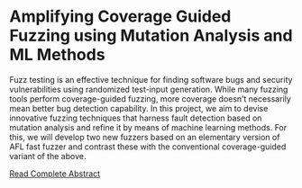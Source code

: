 # Amplifying Coverage Guided Fuzzing using Mutation Analysis and ML Methods

Fuzz testing is an effective technique for finding software bugs and security vulnerabilities using randomized test-input generation. While many fuzzing tools perform coverage-guided fuzzing, more coverage doesn’t necessarily mean better bug detection capability. In this project, we aim to devise innovative fuzzing techniques that harness fault detection based on mutation analysis and refine it by means of machine learning methods. For this, we will develop two new fuzzers based on an elementary version of AFL fast fuzzer and contrast these with the conventional coverage-guided variant of the above.

[Read Complete Abstract](https://drive.google.com/file/d/1dv5H9bpF5MkEOGQEH3THXuU7861CVWEL/view?usp=sharing)



